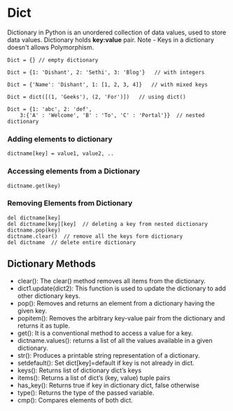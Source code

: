 # Dict
Dictionary in Python is an unordered collection of data values, used to store data values. Dictionary holds **key:value** pair.
Note - Keys in a dictionary doesn't allows Polymorphism.
>
    Dict = {} // empty dictionary
>
    Dict = {1: 'Dishant', 2: 'Sethi', 3: 'Blog'}   // with integers
>
    Dict = {'Name': 'Dishant', 1: [1, 2, 3, 4]}   // with mixed keys
>
    Dict = dict([(1, 'Geeks'), (2, 'For')])   // using dict()
>
    Dict = {1: 'abc', 2: 'def', 
        3:{'A' : 'Welcome', 'B' : 'To', 'C' : 'Portal'}}  // nested dictionary

### Adding elements to dictionary
>
    dictname[key] = value1, value2, ..

### Accessing elements from a Dictionary
>
    dictname.get(key)

### Removing Elements from Dictionary
>
    del dictname[key]
    del dictname[key][key]  // deleting a key from nested dictionary
    dictname.pop(key)
    dictname.clear()  // remove all the keys form dictionary
    del dictname  // delete entire dictionary

## Dictionary Methods

- clear(): The clear() method removes all items from the dictionary.
- dict1.update(dict2): This function is used to update the dictionary to add other dictionary keys.
- pop(): Removes and returns an element from a dictionary having the given key.
- popitem(): Removes the arbitrary key-value pair from the dictionary and returns it as tuple.
- get(): It is a conventional method to access a value for a key.
- dictname.values(): returns a list of all the values available in a given dictionary.
- str(): Produces a printable string representation of a dictionary.
- setdefault(): Set dict[key]=default if key is not already in dict.
- keys(): Returns list of dictionary dict’s keys
- items(): Returns a list of dict’s (key, value) tuple pairs
- has_key(): Returns true if key in dictionary dict, false otherwise
- type(): Returns the type of the passed variable.
- cmp(): Compares elements of both dict.